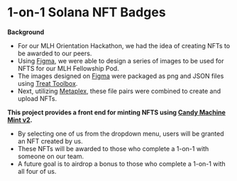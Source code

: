 # 1-on-1 Solana NFT Badges

**Background**    
- For our MLH Orientation Hackathon, we had the idea of creating NFTs to be awarded to our peers.     
- Using [Figma](https://www.figma.com/), we were able to design a series of images to be used for NFTS for our MLH Fellowship Pod.    
- The images designed on [Figma](https://www.figma.com/) were packaged as png and JSON files using [Treat Toolbox](https://github.com/theskeletoncrew/treat-toolbox).     
- Next, utilizing [Metaplex](https://www.metaplex.com/), these file pairs were combined to create and upload NFTs.        


**This project provides a front end for minting NFTS using [Candy Machine Mint v2](https://github.com/metaplex-foundation/metaplex/tree/master/js/packages/candy-machine-ui).**     
- By selecting one of us from the dropdown menu, users will be granted an NFT created by us.    
- These NFTs will be awarded to those who complete a 1-on-1 with someone on our team.    
- A future goal is to airdrop a bonus to those who complete a 1-on-1 with all four of us.
